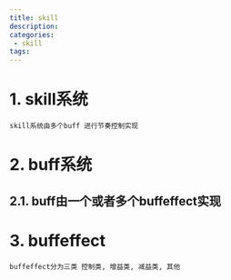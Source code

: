 ```yaml
---
title: skill
description:
categories:
 - skill
tags:
---
```


# 1. skill系统
```
skill系统由多个buff 进行节奏控制实现
```

# 2. buff系统

## 2.1. buff由一个或者多个buffeffect实现

# 3. buffeffect
```
buffeffect分为三类 控制类, 增益类, 减益类, 其他
```